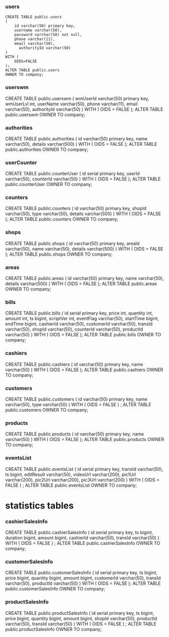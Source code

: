 ### users

    CREATE TABLE public.users
    (
        id varchar(50) primary key,
        username varchar(50),
        password varchar(50) not null,
        phone varchar(11),
        email varchar(50),
	      authorityId varchar(50)
    )
    WITH (
        OIDS=FALSE
    );
    ALTER TABLE public.users
    OWNER TO company;



### userswm

CREATE TABLE public.userswm
(
    wmUserId varchar(50) primary key,
    wmUserLvl int,
    userName varchar(50),
    phone varchar(11),
    email varchar(50),
    authorityId varchar(50)
) 
WITH (
  OIDS = FALSE
);
ALTER TABLE public.userswm
  OWNER TO company;



### authorities

CREATE TABLE public.authorities
(
    id varchar(50) primary key,
    name varchar(50),
    details varchar(500)
) 
WITH (
    OIDS = FALSE
);
ALTER TABLE public.authorities
  OWNER TO company;



### userCounter

CREATE TABLE public.counterUser
(
    id serial primary key,
    userId varchar(50),
    counterId varchar(50)
) 
WITH (
  OIDS = FALSE
);
ALTER TABLE public.counterUser
  OWNER TO company;



### counters

CREATE TABLE public.counters
(
    id varchar(50) primary key,
    shopId varchar(50),
    type varchar(50),
    details varchar(500)
) 
WITH (
  OIDS = FALSE
);
ALTER TABLE public.counters
  OWNER TO company;



### shops

CREATE TABLE public.shops
(
    id varchar(50) primary key,
    areaId varchar(50),
    name varchar(50),
    details varchar(500)
) 
WITH (
  OIDS = FALSE
);
ALTER TABLE public.shops
  OWNER TO company;



### areas

CREATE TABLE public.areas
(
    id varchar(50) primary key,
    name varchar(50),
    details varchar(500)
) 
WITH (
  OIDS = FALSE
);
ALTER TABLE public.areas
  OWNER TO company;



### bills

CREATE TABLE public.bills
(
    id serial primary key,
    price int,
    quantity int,
    amount int,
    ts bigint,
    scriptVer int,
    eventFlag varchar(50),
    startTime bigint,
    endTime bigint,
    cashierId varchar(50),
    customerId varchar(50),
    transId varchar(50),
    shopId varchar(50),
    counterId varchar(50),
    productId varchar(50)
) 
WITH (
  OIDS = FALSE
);
ALTER TABLE public.bills
  OWNER TO company;



### cashiers

CREATE TABLE public.cashiers
(
    id varchar(50) primary key,
    name varchar(50)
) 
WITH (
  OIDS = FALSE
);
ALTER TABLE public.cashiers
  OWNER TO company;



### customers

CREATE TABLE public.customers
(
    id varchar(50) primary key,
    name varchar(50),
    type varchar(50)
) 
WITH (
  OIDS = FALSE
)
;
ALTER TABLE public.customers
  OWNER TO company;




### products

CREATE TABLE public.products
(
    id varchar(50) primary key,
    name varchar(50)
) 
WITH (
  OIDS = FALSE
);
ALTER TABLE public.products
  OWNER TO company;



### eventsList

CREATE TABLE public.eventsList
(
    id serial primary key,
    transId varchar(50),
    ts bigint,
    editResult varchar(50),
    videoUrl varchar(200),
    pic1Url varchar(200),
    pic2Url varchar(200),
    pic3Url varchar(200)
) 
WITH (
  OIDS = FALSE
)
;
ALTER TABLE public.eventsList
  OWNER TO company;



# statistics tables

### cashierSalesInfo

CREATE TABLE public.cashierSalesInfo
(
    id serial primary key,
    ts bigint,
    duration bigint,
    amount bigint,
    cashierId varchar(50),
    transId varchar(50)
) 
WITH (
  OIDS = FALSE
)
;
ALTER TABLE public.cashierSalesInfo
  OWNER TO company;



### customerSalesInfo

CREATE TABLE public.customerSalesInfo
(
    id serial primary key,
    ts bigint,
    price bigint,
    quantity bigint,
    amount bigint,
    customerId varchar(50),
    transId varchar(50),
    productId varchar(50)
) 
WITH (
  OIDS = FALSE
);
ALTER TABLE public.customerSalesInfo
  OWNER TO company;



### productSalesInfo

CREATE TABLE public.productSalesInfo
(
    id serial primary key,
    ts bigint,
    price bigint,
    quantity bigint,
    amount bigint,
    shopId varchar(50),
    productId varchar(50),
    transId varchar(50)
) 
WITH (
  OIDS = FALSE
)
;
ALTER TABLE public.productSalesInfo
  OWNER TO company;

